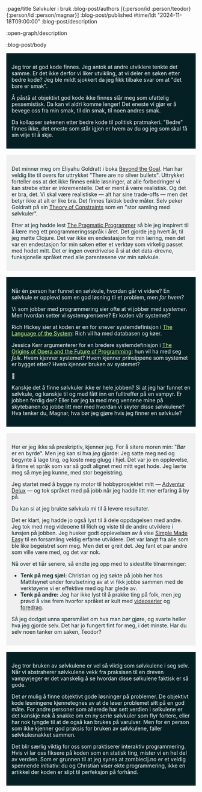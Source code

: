 :page/title Sølvkuler i bruk
:blog-post/authors [{:person/id :person/teodor} {:person/id :person/magnar}]
:blog-post/published #time/ldt "2024-11-18T09:00:00"
:blog-post/description

:open-graph/description

:blog-post/body

<div style="background-color: #052024; color: #f8fdfe; padding: 1em">
<p>
Jeg tror at god kode finnes.
Jeg antok at andre utviklere tenkte det samme.
Er det ikke derfor vi liker utvikling, at vi deler en søken etter bedre kode?
Jeg ble mildt sjokkert da jeg fikk tilbake svar om at "det bare er smak".
<p>
<p>
Å påstå at objektivt god kode ikke finnes slår meg som ufattelig pessemistisk.
Da kan vi aldri komme lenger!
Det eneste vi gjør er å bevege oss fra min smak, til din smak, til noen andres smak.
</p>
<p>
Da kollapser søkenen etter bedre kode til politisk pratmakeri.
"Bedre" finnes ikke, det eneste som står igjen er hvem av du og jeg som skal få sin vilje til å skje.
</p>
</div>

<br>

<div style="color: #052024; background-color: rgba(0,0,0,0.05); padding: 1em;">
<p>
Det minner meg om Eliyahu Goldratt i boka <a href="https://www.amazon.com/Beyond-Goal-Eliyahu-Goldratt-Constraints/dp/1596590238">Beyond the
Goal</a>.
Han har veldig lite til overs for uttrykket "There are no silver bullets".
Uttrykket forteller oss at det ikke finnes enkle løsninger, at alle forbedringer
vi kan strebe etter er inkrementelle. Det er ment å være realistisk. Og det er
bra, det. Vi skal være realistiske — alt har sine trade-offs — men det betyr
ikke at alt er like bra. Det finnes faktisk bedre måter. Selv peker Goldratt
på sin <a href="https://en.wikipedia.org/wiki/Theory_of_constraints">Theory of
Constraints</a> som en "stor samling med sølvkuler".
</p>
<p>
Etter at jeg hadde lest <a
href="https://en.wikipedia.org/wiki/The_Pragmatic_Programmer">The Pragmatic
Programmer</a> så ble jeg inspirert til å lære meg ett programmeringsspråk i
året. Det gjorde jeg hvert år, til jeg møtte Clojure. Det var ikke en
endestasjon for min læring, men det var en endestasjon for min søken etter et
verktøy som virkelig passet med hodet mitt. Det er ingen overdrivelse å si at
det data-drevne, funksjonelle språket med alle parentesene var min sølvkule.
</p>
</div>

<br>

<!--
Steg 3, første forsøk.
Jeg ble ikke helt fornøyd: for abstrakt, for svevende, tror vi mister folk.
Jeg prøver på nytt under.
<div style="background-color: #052024; color: #f8fdfe; padding: 1em">
<p>
Men er Clojure <em>objektivt</em> bedre enn andre programmeringsspråk?
Det er et standpunkt jeg ikke ønsker å ta!
<p>
<ul>
<li>Det finnes typer programmering jeg ikke kjenner gode Clojure-løsninger.
Grafikkprogrammering og tallknusing er to eksempler.</li>
<li>Selv om jeg ikke hadde kjent <em>noen</em> eksempler der Clojure ikke hadde
vært best, hadde ikke det vært nok til å si at Clojure er <em>objektivt</em>
bedre enn andre alternativer!</li>
</ul>
<p>
Kan vi komme videre ved å spørre “i hvilken kontekst?” og “for hvem?”?
Kanskje sølvkuler kun finnes for en kontekst.
Hvis vi angriper denne konteksten med denne sølvkulen, forsvinner nærmest problemet.
</p>
<p>
</p>
</div>
-->

<!-- Steg 3, andre forsøk!
OPPLEVD KVALITET.
Tror dette avsnittet både kan og bør trimmes litt ned, men er forholdsvis fornøyd med kjernen.
-->
<div style="background-color: #052024; color: #f8fdfe; padding: 1em">
<p>Når én person har funnet en sølvkule, hvordan går vi videre?
En sølvkule er opplevd som en god løsning til et problem, men <em>for hvem</em>?
</p>
<p>Vi som jobber med programmering sier ofte at vi jobber med <em>systemer</em>.
Men hvordan setter vi systemgrensene?
Er koden vår systemet?

Rich Hickey sier at koden er en for snever systemdefinisjon i <a style="color: #cdff92"
href="https://www.youtube.com/watch?v=ROor6_NGIWU">The Language of the
System</a>: Rich vil ha med databasen og køer.

Jessica Kerr argumenterer for en bredere systemdefinisjon i
<a style="color: #cdff92" href="https://jessitron.com/2018/04/15/the-origins-of-opera-and-the-future-of-programming/">
The Origins of Opera and the Future of Programming</a>: hun vil ha med seg <em>folk</em>.
Hvem kjenner systemet?
Hvem kjenner prinsippene som systemet er bygget etter?
Hvem kjenner bruken av systemet?
</p>
<p>🤔</p>
<p>Kanskje det å finne sølvkuler ikke er hele jobben?
Si at jeg har funnet en sølvkule, og kanskje til og med fått inn en fulltreffer på en vampyr.
Er jobben ferdig der?
Eller bør jeg ta med meg vennene mine på skytebanen og jobbe litt mer med hvordan vi skyter disse sølvkulene?
Hva tenker du, Magnar, hva bør jeg gjøre hvis jeg finner en sølvkule?</p>
</div>

<br>

<div style="color: #052024; background-color: rgba(0,0,0,0.05); padding: 1em;">
<p>
Her er jeg ikke så preskriptiv, kjenner jeg. For å sitere moren min: "<em>Bør</em> er en
byrde". Men jeg kan si hva <em>jeg</em> gjorde: Jeg satte meg ned og begynte å lage ting,
og koste meg glugg i hjel. Det var jo en opplevelse, å finne et språk som var så
godt alignet med mitt eget hode. Jeg lærte meg så mye jeg kunne, med stor begeistring.
</p>
<p>
Jeg startet med å bygge ny motor til hobbyprosjektet mitt — <a
href="https://www.adventur.no">Adventur Delux</a> — og tok språket med på jobb når
jeg hadde litt mer erfaring å by på.
</p>
<p>
Du kan si at jeg brukte sølvkula mi til å levere resultater.
</p>
<p>
Det er klart, jeg hadde jo også lyst til å dele oppdagelsen med andre. Jeg tok
med meg videoene til Rich og viste til de andre utviklere i lunsjen på jobben.
Jeg husker godt opplevelsen av å vise <a
href="https://www.youtube.com/watch?v=SxdOUGdseq4">Simple Made Easy</a> til en
forsamling veldig erfarne utviklere. Det var langt fra alle som ble like
begeistret som meg. Men det er greit det. Jeg fant et par andre som ville være
med, og det var nok.
</p>
<p>
Nå over et tiår senere, så endte jeg opp med to sidestilte tilnærminger:
</p>
<ul>
<li><strong>Tenk på meg sjæl:</strong> Christian og jeg søkte på jobb her hos
Mattilsynet under forutsetning av at vi fikk jobbe sammen med de verktøyene vi
er effektive med og har glede av.</li>
<li><strong>Tenk på andre:</strong> Jeg har ikke lyst til å prakke ting på folk,
men jeg prøvd å vise frem hvorfor språket er kult med <a href="https://www.zombieclj.no">videoserier</a>
og <a href="/foredrag/">foredrag</a>.
</ul>
<p>
Så jeg dodget unna spørsmålet om hva man <em>bør</em> gjøre, og svarte heller
hva jeg gjorde selv. Det har jo fungert fint for meg, i det minste. Har du selv
noen tanker om saken, Teodor?
</p>
</div>

<br>

<div style="background-color: #052024; color: #f8fdfe; padding: 1em">
<p>
Jeg tror bruken av sølvkulene er vel så viktig som sølvkulene i seg selv.
Når vi abstraherer sølvkulene vekk fra praksisen til en dreven vampyrjeger er det vanskelig å se hvordan disse sølkulene faktisk er så gode.
</p>
<p>
Det <em>er</em> mulig å finne objektivt gode løsninger på problemer.
De objektivt kode løsningene kjennetegnes av at de løser problemet sitt på en god måte.
For andre personer som allerede har sett verdien i sølkulene er det kanskje nok å snakke om en ny serie sølvkuler som flyr fortere, eller har nok tyngde til at de også kan brukes på varulver.
Men for en person som ikke kjenner god praksis for bruken av sølvkulene, faller sølvkulesnakket sammen.
</p>
<p>
Det blir særlig viktig for oss som praktiserer interaktiv programmering.
Hvis vi lar oss fiksere på koden som en statisk ting, mister vi en hel del av verdien.
Som er grunnen til at jeg synes at zombieclj.no er et veldig spennende initiativ: du og Christian viser ekte programmering, ikke en artikkel der koden er slipt til perfeksjon på forhånd.
</p>
</div>

<div></div>
<br>
